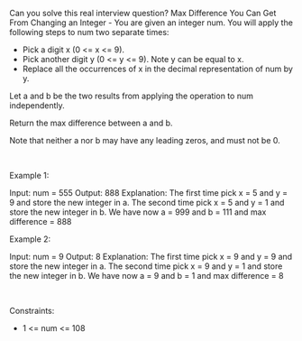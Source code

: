 Can you solve this real interview question? Max Difference You Can Get From Changing an Integer - You are given an integer num. You will apply the following steps to num two separate times:

 * Pick a digit x (0 <= x <= 9).
 * Pick another digit y (0 <= y <= 9). Note y can be equal to x.
 * Replace all the occurrences of x in the decimal representation of num by y.

Let a and b be the two results from applying the operation to num independently.

Return the max difference between a and b.

Note that neither a nor b may have any leading zeros, and must not be 0.

 

Example 1:


Input: num = 555
Output: 888
Explanation: The first time pick x = 5 and y = 9 and store the new integer in a.
The second time pick x = 5 and y = 1 and store the new integer in b.
We have now a = 999 and b = 111 and max difference = 888


Example 2:


Input: num = 9
Output: 8
Explanation: The first time pick x = 9 and y = 9 and store the new integer in a.
The second time pick x = 9 and y = 1 and store the new integer in b.
We have now a = 9 and b = 1 and max difference = 8


 

Constraints:

 * 1 <= num <= 108